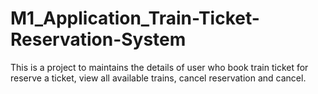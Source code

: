# M1_Application_Train-Ticket-Reservation-System
  This is a project to maintains the details of user who book train ticket for reserve a ticket, view all available trains, cancel reservation and cancel.
